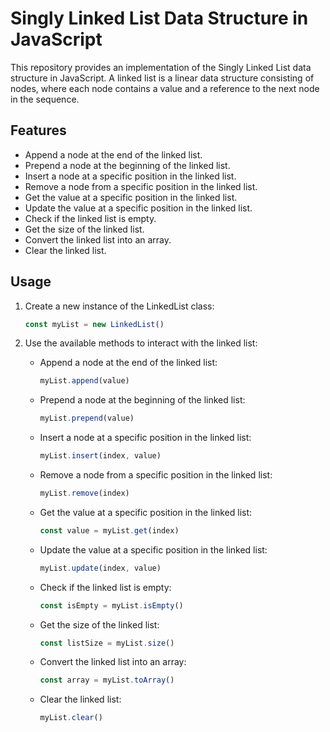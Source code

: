 # Singly Linked List Data Structure in JavaScript

This repository provides an implementation of the Singly Linked List data structure in JavaScript. A linked list is a linear data structure consisting of nodes, where each node contains a value and a reference to the next node in the sequence.

## Features

- Append a node at the end of the linked list.
- Prepend a node at the beginning of the linked list.
- Insert a node at a specific position in the linked list.
- Remove a node from a specific position in the linked list.
- Get the value at a specific position in the linked list.
- Update the value at a specific position in the linked list.
- Check if the linked list is empty.
- Get the size of the linked list.
- Convert the linked list into an array.
- Clear the linked list.

## Usage

1. Create a new instance of the LinkedList class:

   ```javascript
   const myList = new LinkedList()
   ```

2. Use the available methods to interact with the linked list:

   - Append a node at the end of the linked list:

     ```javascript
     myList.append(value)
     ```

   - Prepend a node at the beginning of the linked list:

     ```javascript
     myList.prepend(value)
     ```

   - Insert a node at a specific position in the linked list:

     ```javascript
     myList.insert(index, value)
     ```

   - Remove a node from a specific position in the linked list:

     ```javascript
     myList.remove(index)
     ```

   - Get the value at a specific position in the linked list:

     ```javascript
     const value = myList.get(index)
     ```

   - Update the value at a specific position in the linked list:

     ```javascript
     myList.update(index, value)
     ```

   - Check if the linked list is empty:

     ```javascript
     const isEmpty = myList.isEmpty()
     ```

   - Get the size of the linked list:

     ```javascript
     const listSize = myList.size()
     ```

   - Convert the linked list into an array:

     ```javascript
     const array = myList.toArray()
     ```

   - Clear the linked list:
     ```javascript
     myList.clear()
     ```